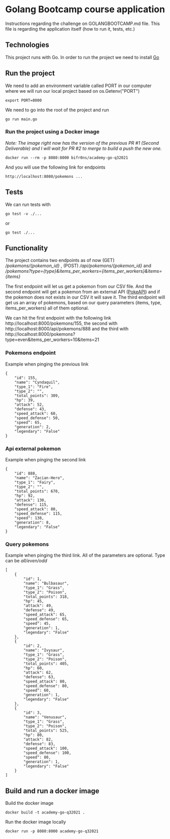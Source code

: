 # Golang Bootcamp course application

Instructions regarding the challenge on GOLANGBOOTCAMP.md file. This file is regarding the application itself (how to run it, tests, etc.)

## Technologies

This project runs with Go. In order to run the project we need to install [Go](https://golang.org/doc/install)

## Run the project

We need to add an environment variable called PORT in our computer where we will run our local project based on os.Getenv("PORT")

    export PORT=8000

We need to go into the root of the project and run

    go run main.go

### Run the project using a Docker image

_Note: The image right now has the version of the previous PR #1 (Second Deliverable) and I will wait for PR #2 to merge to build a push the new one._

    docker run --rm -p 8080:8000 bifr0ns/academy-go-q32021

And you will use the following link for endpoints

    http://localhost:8080/pokemons ...

## Tests

We can run tests with

    go test -v ./...

or

    go test ./...

## Functionality

The project contains two endpoints as of now (GET) _/pokemons/{pokemon_id}_ , (POST) _/api/pokemons/{pokemon_id}_ and _/pokemons?type={type}&items_per_workers={items_per_workers}&items={items}_

The first endpoint will let us get a pokemon from our CSV file. And the second endpoint will get a pokemon from an external API ([PokeAPI](https://pokeapi.co/)) and if the pokemon does not exists in our CSV it will save it. The third endpoint will get us an array of pokemons, based on our query parameters (items, type, items_per_workers) all of them optional.

We can hit the first endpoint with the following link http://localhost:8000/pokemons/155, the second with http://localhost:8000/api/pokemons/888 and the third with http://localhost:8000/pokemons?type=even&items_per_workers=10&items=21

### Pokemons endpoint

Example when pinging the previous link

    {
        "id": 155,
        "name": "Cyndaquil",
        "type_1": "Fire",
        "type_2": "",
        "total_points": 309,
        "hp": 39,
        "attack": 52,
        "defense": 43,
        "speed_attack": 60,
        "speed_defense": 50,
        "speed": 65,
        "generation": 2,
        "legendary": "False"
    }

### Api external pokemon

Example when pinging the second link

    {
        "id": 888,
        "name": "Zacian-Hero",
        "type_1": "Fairy",
        "type_2": "",
        "total_points": 670,
        "hp": 92,
        "attack": 130,
        "defense": 115,
        "speed_attack": 80,
        "speed_defense": 115,
        "speed": 138,
        "generation": 8,
        "legendary": "False"
    }

### Query pokemons

Example when pinging the third link. All of the parameters are optional.
Type can be _all/even/odd_

    [
        {
            "id": 1,
            "name": "Bulbasaur",
            "type_1": "Grass",
            "type_2": "Poison",
            "total_points": 318,
            "hp": 45,
            "attack": 49,
            "defense": 49,
            "speed_attack": 65,
            "speed_defense": 65,
            "speed": 45,
            "generation": 1,
            "legendary": "False"
        },
        {
            "id": 2,
            "name": "Ivysaur",
            "type_1": "Grass",
            "type_2": "Poison",
            "total_points": 405,
            "hp": 60,
            "attack": 62,
            "defense": 63,
            "speed_attack": 80,
            "speed_defense": 80,
            "speed": 60,
            "generation": 1,
            "legendary": "False"
        },
        {
            "id": 3,
            "name": "Venusaur",
            "type_1": "Grass",
            "type_2": "Poison",
            "total_points": 525,
            "hp": 80,
            "attack": 82,
            "defense": 83,
            "speed_attack": 100,
            "speed_defense": 100,
            "speed": 80,
            "generation": 1,
            "legendary": "False"
        }
    ]

## Build and run a docker image

Build the docker image

    docker build -t academy-go-q32021 .

Run the docker image locally

    docker run -p 8080:8000 academy-go-q32021
